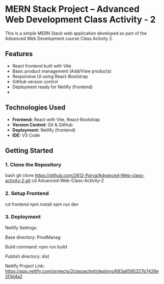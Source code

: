 # MERN Stack Project – Advanced Web Development Class Activity - 2

This is a simple MERN Stack web application developed as part of the Advanced Web Development course Class Activity 2.


## Features

- React frontend built with Vite
- Basic product management (Add/View products)
- Responsive UI using React-Bootstrap
- GitHub version control
- Deployment ready for Netlify (frontend)
- 

## Technologies Used

- **Frontend:** React with Vite, React-Bootstrap  
- **Version Control:** Git & GitHub  
- **Deployment:** Netlify (frontend)
- **IDE:** VS Code  


## Getting Started

### 1. Clone the Repository

bash
git clone https://github.com/2612-Parva/Advanced-Web-class-activity-2.git
cd Advanced-Web-Class-Activity-2

### 2. Setup Frontend

cd frontend
npm install
npm run dev

### 3. Deployment

Netlify Settings:

Base directory: ProdManag

Build command: npm run build

Publish directory: dist

Netlify Project Link: https://app.netlify.com/projects/2classactivit/deploys/683a6595327b7426e2f3d4a2



